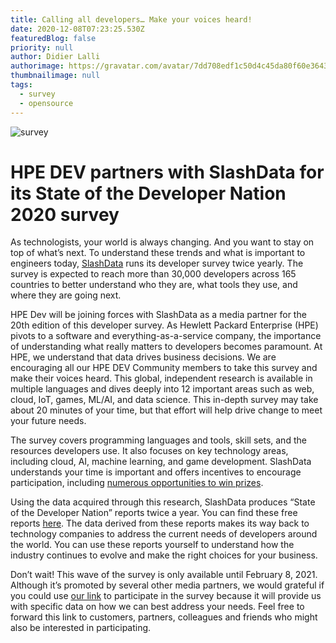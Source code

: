 ```yaml
---
title: Calling all developers… Make your voices heard!
date: 2020-12-08T07:23:25.530Z
featuredBlog: false
priority: null
author: Didier Lalli
authorimage: https://gravatar.com/avatar/7dd708edf1c50d4c45da80f60e3643e7?s=192
thumbnailimage: null
tags:
  - survey
  - opensource
---
```

![survey](https://hpe-developer-portal.s3.amazonaws.com/uploads/media/2020/12/survey-1607412365622.png)

# HPE DEV partners with SlashData for its State of the Developer Nation 2020 survey
As technologists, your world is always changing. And you want to stay on top of what’s next. To understand these trends and what is important to engineers today, [SlashData](http://slashdata.co/) runs its developer survey twice yearly. The survey is expected to reach more than 30,000 developers across 165 countries to better understand who they are, what tools they use, and where they are going next.

HPE Dev will be joining forces with SlashData as a media partner for the 20th edition of this developer survey. As Hewlett Packard Enterprise (HPE) pivots to a software and everything-as-a-service company, the importance of understanding what really matters to developers becomes paramount. At HPE, we understand that data drives business decisions. We are encouraging all our HPE DEV Community members to take this survey and make their voices heard. 
This global, independent research is available in multiple languages and dives deeply into 12 important areas such as web, cloud, IoT, games, ML/AI, and data science. This in-depth survey may take about 20 minutes of your time, but that effort will help drive change to meet your future needs.

The survey covers programming languages and tools, skill sets, and the resources developers use. It also focuses on key technology areas, including cloud, AI, machine learning, and game development. SlashData understands your time is important and offers incentives to encourage participation, including [numerous opportunities to win prizes](https://www.developereconomics.net/prizes).

Using the data acquired through this research, SlashData produces “State of the Developer Nation” reports twice a year. You can find these free reports [here](https://www.slashdata.co/free-resources?section=subscribe). The data derived from these reports makes its way back to technology companies to address the current needs of developers around the world. You can use these reports yourself to understand how the industry continues to evolve and make the right choices for your business.

Don’t wait! This wave of the survey is only available until February 8, 2021. Although it’s promoted by several other media partners, we would grateful if you could use [our link](https://www.developereconomics.net/?member_id=hpe) to participate in the survey because it will provide us with specific data on how we can best address your needs. Feel free to forward this link to customers, partners, colleagues and friends who might also be interested in participating.

